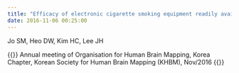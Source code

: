 ```yaml
---
title: "Efficacy of electronic cigarette smoking equipment readily available in the MRI : Early findings"
date: 2016-11-06 00:25:00
---
```


Jo SM, Heo DW, Kim HC, Lee JH

{{<format bright-green>}}
Annual meeting of Organisation for Human Brain Mapping, Korea Chapter, Korean Society for Human Brain Mapping (KHBM), Nov/2016
{{</format>}}
